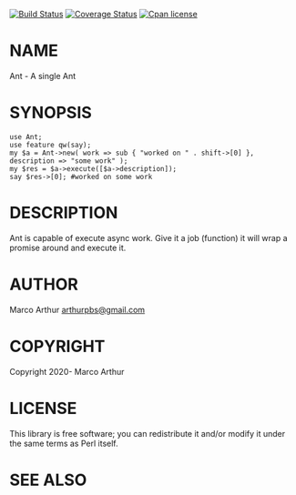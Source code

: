 [![Build Status](https://travis-ci.org/marcoarthur/ant-work.svg?branch=master)](https://travis-ci.org/marcoarthur/ant-work)
[![Coverage Status](https://coveralls.io/repos/marcoarthur/ant-work/badge.svg?branch=master)](https://coveralls.io/r/marcoarthur/ant-work?branch=master)
[![Cpan license](https://img.shields.io/cpan/l/Ant.svg)](https://metacpan.org/release/Ant)

# NAME

Ant - A single Ant

# SYNOPSIS

    use Ant;
    use feature qw(say);
    my $a = Ant->new( work => sub { "worked on " . shift->[0] }, description => "some work" );
    my $res = $a->execute([$a->description]);
    say $res->[0]; #worked on some work

# DESCRIPTION

Ant is capable of execute async work. Give it a job (function) it will wrap a
promise around and execute it.

# AUTHOR

Marco Arthur <arthurpbs@gmail.com>

# COPYRIGHT

Copyright 2020- Marco Arthur

# LICENSE

This library is free software; you can redistribute it and/or modify
it under the same terms as Perl itself.

# SEE ALSO

